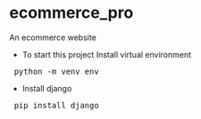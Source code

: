 # ecommerce_pro
An ecommerce website 

- To start this project
Install virtual environment

<pre> python -m venv env </pre>

- Install django

<pre> pip install django </pre>



